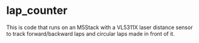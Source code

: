 # lap_counter
This is code that runs on an M5Stack with a VL5311X laser distance sensor to track forward/backward laps and circular laps made in front of it.
